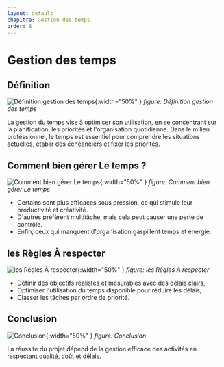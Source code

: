 ```yaml
---
layout: default
chapitre: Gestion des temps
order: 8
---
```


# Gestion des temps

## Définition

![Définition gestion des temps](/gestion-projet/8.Gestion-des-temps/images/introduction.png){:width="50%" }
_figure: Définition gestion des temps_

La gestion du temps vise à optimiser son utilisation, en se concentrant sur la planification, les priorités et l'organisation quotidienne. Dans le milieu professionnel, le temps est essentiel pour comprendre les situations actuelles, établir des échéanciers et fixer les priorités.

## Comment bien gérer Le temps ?

![Comment bien gérer Le temps](/gestion-projet/8.Gestion-des-temps/images/gérer-Le-temps.png){:width="50%" }
_figure: Comment bien gérer Le temps_

- Certains sont plus efficaces sous pression, ce qui stimule leur productivité et créativité.
- D'autres préfèrent multitâche, mais cela peut causer une perte de contrôle.
- Enfin, ceux qui manquent d'organisation gaspillent temps et énergie.

## les Règles À respecter

![les Règles À respecter](/gestion-projet/8.Gestion-des-temps/images/regles-respecter.png){:width="50%" }
_figure: les Règles À respecter_

- Définir des objectifs réalistes et mesurables avec des délais clairs,
- Optimiser l'utilisation du temps disponible pour réduire les délais,
- Classer les tâches par ordre de priorité.

## Conclusion

![Conclusion](/gestion-projet/8.Gestion-des-temps/images/conclusion.png){:width="50%" }
_figure: Conclusion_

La réussite du projet dépend de la gestion efficace des activités en respectant qualité, coût et délais.
